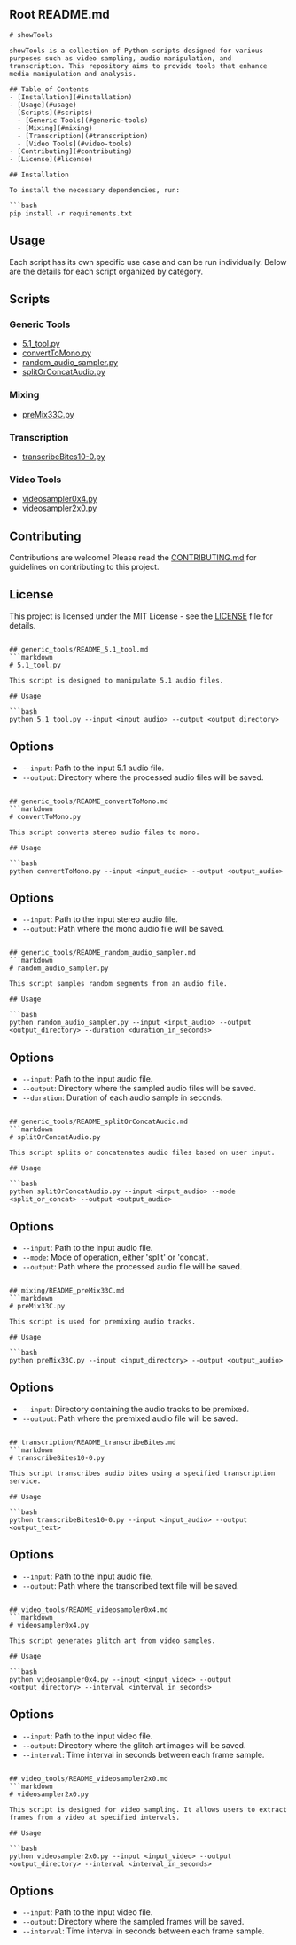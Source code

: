 ## Root README.md
```
# showTools

showTools is a collection of Python scripts designed for various purposes such as video sampling, audio manipulation, and transcription. This repository aims to provide tools that enhance media manipulation and analysis.

## Table of Contents
- [Installation](#installation)
- [Usage](#usage)
- [Scripts](#scripts)
  - [Generic Tools](#generic-tools)
  - [Mixing](#mixing)
  - [Transcription](#transcription)
  - [Video Tools](#video-tools)
- [Contributing](#contributing)
- [License](#license)

## Installation

To install the necessary dependencies, run:

```bash
pip install -r requirements.txt
```

## Usage

Each script has its own specific use case and can be run individually. Below are the details for each script organized by category.

## Scripts

### Generic Tools

- [5.1_tool.py](generic_tools/README_5.1_tool.md)
- [convertToMono.py](generic_tools/README_convertToMono.md)
- [random_audio_sampler.py](generic_tools/README_random_audio_sampler.md)
- [splitOrConcatAudio.py](generic_tools/README_splitOrConcatAudio.md)

### Mixing

- [preMix33C.py](mixing/README_preMix33C.md)

### Transcription

- [transcribeBites10-0.py](transcription/README_transcribeBites.md)

### Video Tools

- [videosampler0x4.py](video_tools/README_videosampler0x4.md)
- [videosampler2x0.py](video_tools/README_videosampler2x0.md)

## Contributing

Contributions are welcome! Please read the [CONTRIBUTING.md](CONTRIBUTING.md) for guidelines on contributing to this project.

## License

This project is licensed under the MIT License - see the [LICENSE](LICENSE) file for details.
```

## generic_tools/README_5.1_tool.md
```markdown
# 5.1_tool.py

This script is designed to manipulate 5.1 audio files.

## Usage

```bash
python 5.1_tool.py --input <input_audio> --output <output_directory>
```

## Options

- `--input`: Path to the input 5.1 audio file.
- `--output`: Directory where the processed audio files will be saved.
```

## generic_tools/README_convertToMono.md
```markdown
# convertToMono.py

This script converts stereo audio files to mono.

## Usage

```bash
python convertToMono.py --input <input_audio> --output <output_audio>
```

## Options

- `--input`: Path to the input stereo audio file.
- `--output`: Path where the mono audio file will be saved.
```

## generic_tools/README_random_audio_sampler.md
```markdown
# random_audio_sampler.py

This script samples random segments from an audio file.

## Usage

```bash
python random_audio_sampler.py --input <input_audio> --output <output_directory> --duration <duration_in_seconds>
```

## Options

- `--input`: Path to the input audio file.
- `--output`: Directory where the sampled audio files will be saved.
- `--duration`: Duration of each audio sample in seconds.
```

## generic_tools/README_splitOrConcatAudio.md
```markdown
# splitOrConcatAudio.py

This script splits or concatenates audio files based on user input.

## Usage

```bash
python splitOrConcatAudio.py --input <input_audio> --mode <split_or_concat> --output <output_audio>
```

## Options

- `--input`: Path to the input audio file.
- `--mode`: Mode of operation, either 'split' or 'concat'.
- `--output`: Path where the processed audio file will be saved.
```

## mixing/README_preMix33C.md
```markdown
# preMix33C.py

This script is used for premixing audio tracks.

## Usage

```bash
python preMix33C.py --input <input_directory> --output <output_audio>
```

## Options

- `--input`: Directory containing the audio tracks to be premixed.
- `--output`: Path where the premixed audio file will be saved.
```

## transcription/README_transcribeBites.md
```markdown
# transcribeBites10-0.py

This script transcribes audio bites using a specified transcription service.

## Usage

```bash
python transcribeBites10-0.py --input <input_audio> --output <output_text>
```

## Options

- `--input`: Path to the input audio file.
- `--output`: Path where the transcribed text file will be saved.
```

## video_tools/README_videosampler0x4.md
```markdown
# videosampler0x4.py

This script generates glitch art from video samples.

## Usage

```bash
python videosampler0x4.py --input <input_video> --output <output_directory> --interval <interval_in_seconds>
```

## Options

- `--input`: Path to the input video file.
- `--output`: Directory where the glitch art images will be saved.
- `--interval`: Time interval in seconds between each frame sample.
```

## video_tools/README_videosampler2x0.md
```markdown
# videosampler2x0.py

This script is designed for video sampling. It allows users to extract frames from a video at specified intervals.

## Usage

```bash
python videosampler2x0.py --input <input_video> --output <output_directory> --interval <interval_in_seconds>
```

## Options

- `--input`: Path to the input video file.
- `--output`: Directory where the sampled frames will be saved.
- `--interval`: Time interval in seconds between each frame sample.
```
